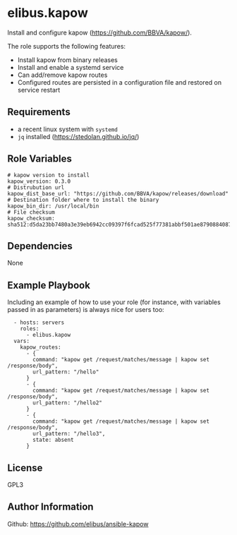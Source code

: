 elibus.kapow
============

Install and configure kapow (https://github.com/BBVA/kapow/).

The role supports the following features:
 - Install kapow from binary releases
 - Install and enable a systemd service
 - Can add/remove kapow routes
 - Configured routes are persisted in a configuration file and restored on service restart

Requirements
------------

 - a recent linux system with `systemd`
 - `jq` installed (https://stedolan.github.io/jq/)

Role Variables
--------------

```
# kapow version to install
kapow_version: 0.3.0
# Distrubution url
kapow_dist_base_url: "https://github.com/BBVA/kapow/releases/download"
# Destination folder where to install the binary
kapow_bin_dir: /usr/local/bin
# File checksum
kapow_checksum: sha512:d5da23bb7480a3e39eb6942cc09397f6fcad525f77381abbf501ae87908840878c83f1a2c623285e1de58619c83ffae8517b3440053edde0c889ccbd0371fcbb
```

Dependencies
------------

None

Example Playbook
----------------

Including an example of how to use your role (for instance, with variables passed in as parameters) is always nice for users too:

```
  - hosts: servers
    roles:
      - elibus.kapow
  vars:
    kapow_routes:
      - {
        command: "kapow get /request/matches/message | kapow set /response/body",
        url_pattern: "/hello"
      }
      - {
        command: "kapow get /request/matches/message | kapow set /response/body",
        url_pattern: "/hello2"
      }
      - {
        command: "kapow get /request/matches/message | kapow set /response/body",
        url_pattern: "/hello3",
        state: absent
      }
```

License
-------

GPL3

Author Information
------------------

Github: https://github.com/elibus/ansible-kapow